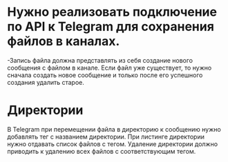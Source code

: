 # Нужно реализовать подключение по API к Telegram для сохранения файлов в каналах.

-Запись файла должна представлять из себя создание нового сообщения с файлом в канале. Если
файл уже существует, то нужно сначала создать новое сообщение и только после его успешного
создания удалить старое.

# Директории

В Telegram при перемещении файла в директорию к сообщению нужно добавлять тег с
названием директории. При листинге директории нужно отдавать список файлов с тегом.
Удаление директории должно приводить к удалению всех файлов с соответствующим тегом.
